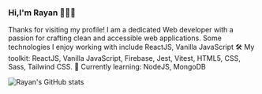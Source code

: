 ### Hi,I'm Rayan 👋👨‍💻

Thanks for visiting my profile! I am a dedicated Web developer with a passion for crafting clean and accessible web applications. Some technologies I enjoy working with include ReactJS, Vanilla JavaScript
🛠 My toolkit: ReactJS, Vanilla JavaScript, Firebase, Jest, Vitest, HTML5, CSS, Sass, Tailwind CSS.
📕 Currently learning: NodeJS, MongoDB

![Rayan's GitHub stats](https://github-readme-stats.vercel.app/api?username=rayanmishra&show_icons=true&theme=transparent)
<!--
**rayanmishra/rayanmishra** is a ✨ _special_ ✨ repository because its `README.md` (this file) appears on your GitHub profile.

Here are some ideas to get you started:

- 🔭 I’m currently working on ...
- 🌱 I’m currently learning ...
- 👯 I’m looking to collaborate on ...
- 🤔 I’m looking for help with ...
- 💬 Ask me about ...
- 📫 How to reach me: ...
- 😄 Pronouns: ...
- ⚡ Fun fact: ...
-->
